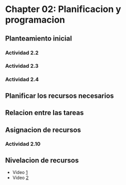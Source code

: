 # Chapter 02: Planificacion y programacion

## Planteamiento inicial

### Actividad 2.2

### Actividad 2.3

### Actividad 2.4

## Planificar los recursos necesarios

## Relacion entre las tareas

## Asignacion de recursos

### Actividad 2.10

## Nivelacion de recursos
- Video [1](https://www.youtube.com/watch?v=sR3O9yCtkDk)
- Video [2](https://www.youtube.com/watch?v=vQRTGq29cdg)
